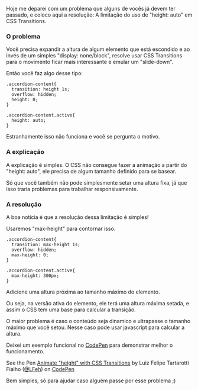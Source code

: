 Hoje me deparei com um problema que alguns de vocês já devem ter passado, e coloco aqui a resolução: A limitação do uso de "height: auto" em CSS Transitions.
 
### O problema 

Você precisa expandir a altura de algum elemento que está escondido e ao invés de um simples "display: none/block", resolve usar CSS Transitions para o movimento ficar mais interessante e emular um "slide-down".

Então você faz algo desse tipo:

````
.accordion-content{
  transition: height 1s;  
  overflow: hidden;
  height: 0;
}

.accordion-content.active{
  height: auto;
}
````

Estranhamente isso não funciona e você se pergunta o motivo.
 
### A explicação 

A explicação é simples. O CSS não consegue fazer a animação a partir do "height: auto", ele precisa de algum tamanho definido para se basear.

Só que você também não pode simplesmente setar uma altura fixa, já que isso traria problemas para trabalhar responsivamente.

### A resolução 

A boa notícia é que a resolução dessa limitação é simples!

Usaremos "max-height" para contornar isso.

````
.accordion-content{
  transition: max-height 1s;  
  overflow: hidden;
  max-height: 0;
}

.accordion-content.active{
  max-height: 300px;
}
````

Adicione uma altura próxima ao tamanho máximo do elemento.

Ou seja, na versão ativa do elemento, ele terá uma altura máxima setada, e assim o CSS tem uma base para calcular a transição.

O maior problema é caso o conteúdo seja dinamico e ultrapasse o tamanho máximo que você setou. Nesse caso pode usar javascript para calcular a altura.

Deixei um exemplo funcional no <a href="http://codepen.io/LFeh/pen/ICkwe">CodePen</a> para demonstrar melhor o funcionamento.

<p data-height="368" data-theme-id="0" data-slug-hash="ICkwe" data-user="LFeh" data-default-tab="result" class='codepen'>See the Pen <a href='http://codepen.io/LFeh/pen/ICkwe'>Animate "height" with CSS Transitions</a> by Luiz Felipe Tartarotti Fialho (<a href='http://codepen.io/LFeh'>@LFeh</a>) on <a href='http://codepen.io'>CodePen</a>
<script async src="//codepen.io/assets/embed/ei.js"></script>

<p class="end">Bem simples, só para ajudar caso alguém passe por esse problema ;)

